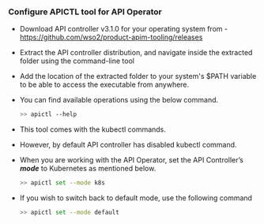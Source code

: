 ### Configure APICTL tool for API Operator

- Download API controller v3.1.0 for your operating system from - https://github.com/wso2/product-apim-tooling/releases

- Extract the API controller distribution, and navigate inside the extracted folder using the command-line tool

- Add the location of the extracted folder to your system's $PATH variable to be able to access the executable from anywhere.

- You can find available operations using the below command.
    ```sh
    >> apictl --help
    ```
- This tool comes with the kubectl commands.
- However, by default API controller has disabled kubectl command. 
- When you are working with the API Operator, set the API Controller’s ***mode*** to Kubernetes as mentioned below.
    
    ```sh
    >> apictl set --mode k8s 
    ```
  
- If you wish to switch back to default mode, use the following command
    ```sh
    >> apictl set --mode default
    ```
<br />
